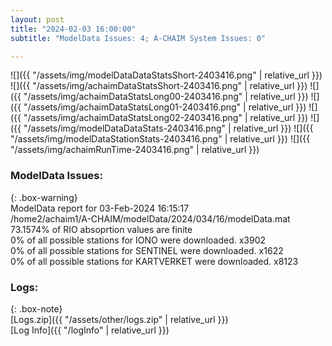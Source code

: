 ```yaml
---
layout: post
title: "2024-02-03 16:00:00"
subtitle: "ModelData Issues: 4; A-CHAIM System Issues: 0"

---
```


![]({{ "/assets/img/modelDataDataStatsShort-2403416.png" | relative_url }})
![]({{ "/assets/img/achaimDataStatsShort-2403416.png" | relative_url }})
![]({{ "/assets/img/achaimDataStatsLong00-2403416.png" | relative_url }})
![]({{ "/assets/img/achaimDataStatsLong01-2403416.png" | relative_url }})
![]({{ "/assets/img/achaimDataStatsLong02-2403416.png" | relative_url }})
![]({{ "/assets/img/modelDataDataStats-2403416.png" | relative_url }})
![]({{ "/assets/img/modelDataStationStats-2403416.png" | relative_url }})
![]({{ "/assets/img/achaimRunTime-2403416.png" | relative_url }})


### ModelData Issues:  
  
{: .box-warning}  
 ModelData report for 03-Feb-2024 16:15:17   
 /home2/achaim1/A-CHAIM/modelData/2024/034/16/modelData.mat   
 73.1574% of RIO absoprtion values are finite   
 0% of all possible stations for IONO were downloaded. x3902   
 0% of all possible stations for SENTINEL were downloaded. x1622   
 0% of all possible stations for KARTVERKET were downloaded. x8123   
  


### Logs:  
  
{: .box-note}  
[Logs.zip]({{ "/assets/other/logs.zip" | relative_url }})  
[Log Info]({{ "/logInfo" | relative_url }})  
